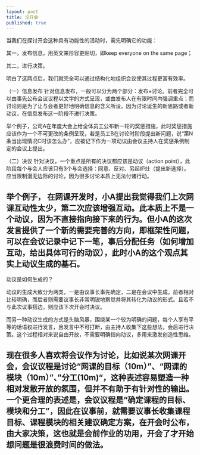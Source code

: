 ```yaml
---
layout: post
title: 论开会
published: true
---
```

当我们在探讨开会这种具有功能性的活动时，需先明确它的功能：

其一，发布信息，用英文来形容更贴切，即keep everyone on the same page；

其二，进行决策。

明白了这两点后，我们就完全可以通过结构化地组织会议使其过程更富有效率。

（一）信息发布
针对信息发布，一般可以分为两个部分：发布+讨论。前者完全可以由事先公布会议议程以文字的方式呈现，或由发布人在有限时间内强调重点；而讨论则是为了让与会者更好地明确信息的含义所设。因为讨论诞生的新思路或者新动议，在信息发布这一阶段不进行决策。 

举个例子，公司A在年度大会上给全体员工公布新一轮的奖惩措施，此时奖惩措施应该作为一个不可更改的条例呈现，若是员工B在讨论时阶段提出新问题，说“第N条当出现情况C时该怎么办”，应被记下作为一项动议由会议主持人在奖惩条例制定的会议上提出。

（二）决议
针对决议，一个重点是所有的决议都应该是动议（action point），此阶段每个与会人应该只有3个与会选择：同意、反对、另起炉灶（提出新选择）。应当限制漫无边际的讨论，因为很多讨论本质上无法付诸行动。

举个例子， 在网课开发时，小A提出我觉得我们上次网课互动性太少，第二次应该增强互动。此本质上不是一个动议，因为不直接指向接下来的行为。但小A的这次发言提供了一个新的需要完善的方向，即框架性问题，可以在会议记录中记下一笔，事后分配任务（如何增加互动，给出具体可行的动议），此时小A的这个观点其实上动议生成的基石。 
------------------------------------------
动议是如何生成的？

动议的生成大致分为两类，一是由议事长事先确定，二是在会议中生成。前者相对比较明确，而后者则需要议事长非常明锐地察觉并将其转化为动议的形式。且若不与此次议事搭边，则应该下次开会时决议。

而另一种动议生成的方式是头脑风暴，围绕某一个较为明确的问题，每个人享有平等的话语权进行发言，且发言中不可打断，由主持人收集下这些想法，会后进行决策。这个过程相对来说自由开放，不需要明确指向动议，多用来激发创造性思维。 

现在很多人喜欢将会议作为讨论，比如说某次网课开会，会议议程是讨论“网课的目标（10m）”、“网课的模块（10m）”、”分工(10m)“，这种表述容易塑造一种相对发散开放的氛围，但并不有助于有针对性的输出。一个更合理的表述是，会议议程是“确定课程的目标、模块和分工”，因此在议事前，就需要议事长收集课程目标、课程模块的相关建议确定方案，在开会时公布，由大家决策，这也就是会前作业的功用，开会了才开始想问题是很浪费时间的做法。  
----------------------------------------------------



